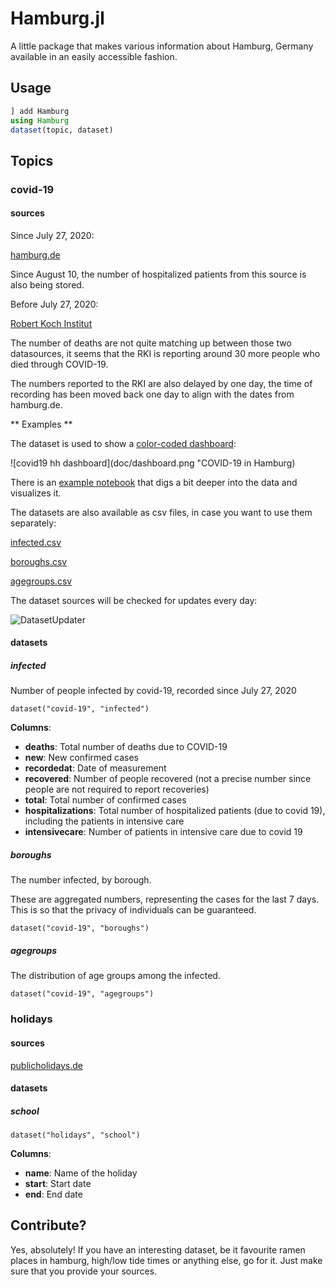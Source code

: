 # Hamburg.jl

A little package that makes various information about Hamburg, Germany available in an easily accessible fashion.

## Usage

```julia
] add Hamburg
using Hamburg
dataset(topic, dataset)
```

## Topics

### covid-19

#### sources

Since July 27, 2020:

[hamburg.de](https://www.hamburg.de/corona-zahlen)

Since August 10, the number of hospitalized patients from this source is also being stored.

Before July 27, 2020:

[Robert Koch Institut](https://www.rki.de/DE/Content/InfAZ/N/Neuartiges_Coronavirus/Situationsberichte/Gesamt.html)

The number of deaths are not quite matching up between those two datasources, it seems that the RKI is reporting around 30 more people who died through COVID-19.

The numbers reported to the RKI are also delayed by one day, the time of recording has been moved back one day to align with the dates from hamburg.de.

** Examples **

The dataset is used to show a [color-coded dashboard](https://oem.github.io/covid19/):

![covid19 hh dashboard](doc/dashboard.png "COVID-19 in Hamburg)

There is an [example notebook](https://github.com/oem/Hamburg.jl/blob/master/docs/Hamburg.ipynb) that digs a bit deeper into the data and visualizes it.

The datasets are also available as csv files, in case you want to use them separately:

[infected.csv](https://github.com/oem/Hamburg.jl/blob/master/src/covid-19/infected.csv)

[boroughs.csv](https://github.com/oem/Hamburg.jl/blob/master/src/covid-19/boroughs.csv)

[agegroups.csv](https://github.com/oem/Hamburg.jl/blob/master/src/covid-19/agegroups.csv)

The dataset sources will be checked for updates every day:

![DatasetUpdater](https://github.com/oem/Hamburg.jl/workflows/DatasetUpdater/badge.svg)

#### datasets

##### infected

Number of people infected by covid-19, recorded since July 27, 2020

`dataset("covid-19", "infected")`

**Columns**:

- **deaths**: Total number of deaths due to COVID-19
- **new**: New confirmed cases
- **recordedat**: Date of measurement
- **recovered**: Number of people recovered (not a precise number since people are not required to report recoveries)
- **total**: Total number of confirmed cases
- **hospitalizations**: Total number of hospitalized patients (due to covid 19), including the patients in intensive care
- **intensivecare**: Number of patients in intensive care due to covid 19

##### boroughs

The number infected, by borough.

These are aggregated numbers, representing the cases for the last 7 days. This is so that the privacy of individuals can be guaranteed.

`dataset("covid-19", "boroughs")`

##### agegroups

The distribution of age groups among the infected.

`dataset("covid-19", "agegroups")`

### holidays

#### sources

[publicholidays.de](https://publicholidays.de/school-holidays/hamburg/)

#### datasets

##### school

`dataset("holidays", "school")`

**Columns**:

- **name**: Name of the holiday
- **start**: Start date
- **end**: End date

## Contribute?

Yes, absolutely! If you have an interesting dataset, be it favourite ramen places in hamburg, high/low tide times or anything else, go for it. Just make sure that you provide your sources.
